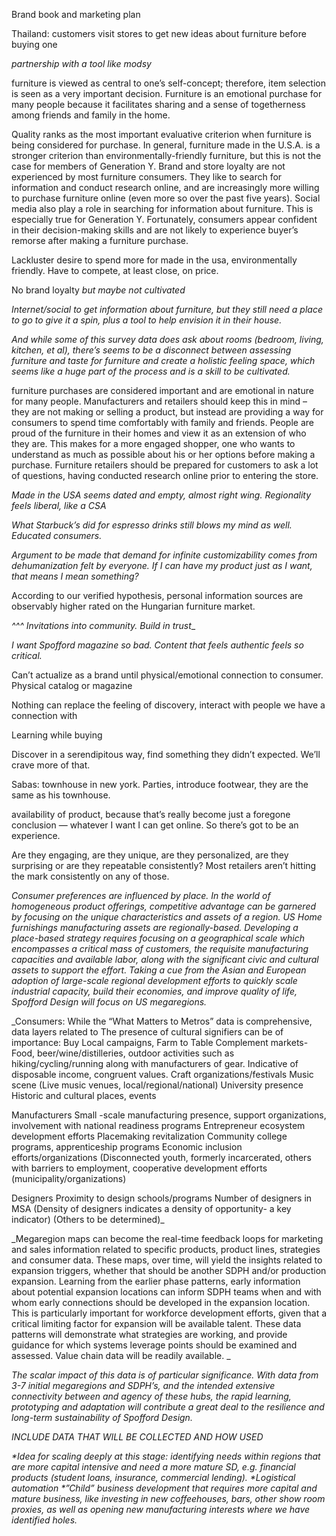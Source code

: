 Brand book and marketing plan

 Thailand: customers visit stores to get new ideas about furniture before buying one

 _partnership with a tool like modsy_

 furniture is viewed as central to one’s self-concept; therefore, item selection is seen as a very important decision. Furniture is an emotional purchase for many people because it facilitates sharing and a sense of togetherness among friends and family in the home.

 Quality ranks as the most important evaluative criterion when furniture is being considered for purchase. In general, furniture made in the U.S.A. is a stronger criterion than environmentally-friendly furniture, but this is not the case for members of Generation Y. Brand and store loyalty are not experienced by most furniture consumers. They like to search for information and conduct research online, and are increasingly more willing to purchase furniture online (even more so over the past five years). Social media also play a role in searching for information about furniture. This is especially true for Generation Y. Fortunately, consumers appear confident in their decision-making skills and are not likely to experience buyer’s remorse after making a furniture purchase.

 Lackluster desire to spend more for made in the usa, environmentally friendly. Have to compete, at least close, on price.

 No brand loyalty _but maybe not cultivated_

 _Internet/social to get information about furniture, but they still need a place to go to give it a spin, plus a tool to help envision it in their house._

 _And while some of this survey data does ask about rooms (bedroom, living, kitchen, et al), there’s seems to be a disconnect between assessing furniture and taste for furniture and create a holistic feeling space, which seems like a huge part of the process and is a skill to be cultivated._

furniture purchases are considered important and are emotional in nature for many people. Manufacturers and retailers should keep this in mind – they are not making or selling a product, but instead are providing a way for consumers to spend time comfortably with family and friends. People are proud of the furniture in their homes and view it as an extension of who they are. This makes for a more engaged shopper, one who wants to understand as much as possible about his or her options before making a purchase. Furniture retailers should be prepared for customers to ask a lot of questions, having conducted research online prior to entering the store.

_Made in the USA seems dated and empty, almost right wing. Regionality feels liberal, like a CSA_

_What Starbuck’s did for espresso drinks still blows my mind as well. Educated consumers._

_Argument to be made that demand for infinite customizability comes from dehumanization felt by everyone. If I can have my product just as I want, that means I mean something?_

According to our verified hypothesis, personal information sources are observably higher rated on the Hungarian furniture market.

_^^^ Invitations into community. Build in trust__

_I want Spofford magazine so bad. Content that feels authentic feels so critical._

Can’t actualize as a brand until physical/emotional connection to consumer. Physical catalog or magazine

Nothing can replace the feeling of discovery, interact with people we have a connection with

Learning while buying

Discover in a serendipitous way, find something they didn’t expected. We’ll crave more of that.

Sabas: townhouse in new york. Parties, introduce footwear, they are the same as his townhouse.

availability of product, because that’s really become just a foregone conclusion — whatever I want I can get online. So there’s got to be an experience.

Are they engaging, are they unique, are they personalized, are they surprising or are they repeatable consistently? Most retailers aren’t hitting the mark consistently on any of those.

_Consumer preferences are influenced by place. In the world of homogeneous product offerings, competitive advantage can be garnered by focusing on the unique characteristics and assets of a region. US Home furnishings manufacturing assets are regionally-based. Developing a place-based strategy requires focusing on a geographical scale which encompasses a critical mass of customers, the requisite manufacturing capacities and available labor, along with the significant civic and cultural assets to support the effort. Taking a cue from the Asian and European adoption of large-scale regional development efforts to quickly scale industrial capacity,  build their economies, and  improve quality of life, Spofford Design will focus on US megaregions._


_Consumers: While the “What Matters to Metros” data is comprehensive, data layers related to
The presence of cultural signifiers can be of importance:
Buy Local campaigns, Farm to Table
Complement markets- Food, beer/wine/distilleries, outdoor activities  such as hiking/cycling/running along with manufacturers of gear. Indicative of disposable income, congruent values.
Craft organizations/festivals
Music scene (Live music venues, local/regional/national)
University presence
Historic and cultural places, events

Manufacturers
Small -scale manufacturing presence, support organizations, involvement with national readiness programs
Entrepreneur ecosystem development efforts
Placemaking revitalization
Community college programs, apprenticeship programs
Economic inclusion efforts/organizations (Disconnected youth, formerly incarcerated, others with barriers to employment, cooperative development efforts (municipality/organizations)

Designers
Proximity to design schools/programs
Number of designers in MSA (Density of designers indicates a density of opportunity- a key indicator)
(Others to be determined)_

_Megaregion maps can become the real-time feedback loops for marketing and sales information related to specific products, product lines, strategies and consumer data. These maps, over time, will yield the insights related to expansion triggers, whether that should be another SDPH and/or production expansion. Learning from the earlier phase patterns, early information about potential expansion locations can inform SDPH teams when and with whom early connections should be developed in the expansion location. This is particularly important for workforce development efforts, given that a critical limiting factor for expansion will be available talent. These data patterns will demonstrate what strategies are working, and provide guidance for which systems leverage points should be examined and assessed. Value chain data will be readily available. _

_The scalar impact of this data is of particular significance. With data from 3-7 initial megaregions and SDPH’s, and the intended extensive connectivity between and agency of these hubs, the rapid learning, prototyping and adaptation will contribute a great deal to the resilience and long-term sustainability of Spofford Design._

_INCLUDE DATA THAT WILL BE COLLECTED AND HOW USED_

_*Idea for scaling deeply at this stage: identifying needs within regions that are more capital intensive and need a more mature SD, e.g. financial products (student loans, insurance, commercial lending).
*Logistical automation
*”Child” business development that requires more capital and mature business, like investing in new coffeehouses, bars, other show room proxies, as well as opening new manufacturing interests where we have identified holes._

